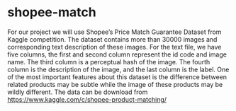 # shopee-match

For our project we will use Shopee’s Price Match Guarantee Dataset from Kaggle competition. The dataset
contains more than 30000 images and corresponding text description of these images. For the text file, 
we have five columns, the first and second column represent the id code and image name. The
third column is a perceptual hash of the image. The fourth column is the description of the image, and the
last column is the label. One of the most important features about this dataset is the difference between
related products may be subtle while the image of these products may be wildly different. The data can be
download from https://www.kaggle.com/c/shopee-product-matching/
